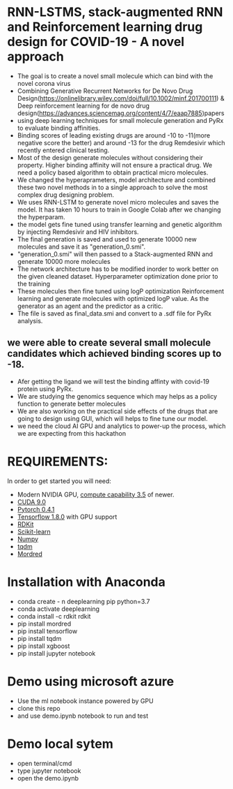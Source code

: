# RNN-LSTMS, stack-augmented RNN and Reinforcement learning drug design for COVID-19 - A novel approach

* The goal is to create a novel small molecule which can bind with the novel corona virus
* Combining Generative Recurrent Networks for De Novo Drug Design(https://onlinelibrary.wiley.com/doi/full/10.1002/minf.201700111) & Deep reinforcement learning for de novo drug design(https://advances.sciencemag.org/content/4/7/eaap7885)papers
* using deep learning techniques for small molecule generation and PyRx to evaluate binding affinities.
* Binding scores of leading existing drugs are around -10 to -11(more negative score the better) and around -13 for the drug Remdesivir which recently entered clinical testing. 
* Most of the design generate molecules without considering their property. Higher binding affinity will not ensure a practical drug. We need a policy based algorithm to obtain practical micro molecules.
* We changed the hyperaprameters, model architecture and combined these two novel methods in to a single approach to solve the most complex drug designing problem.
* We uses RNN-LSTM to generate novel micro molecules and saves the model. It has taken 10 hours to train in Google Colab after we changing the hyperparam.
* the model gets fine tuned using transfer learning and genetic algorithm by injecting Remdesivir and HIV inhibitors.
* The final generation is saved and used to generate 10000 new molecules and save it as "generation_0.smi".
* "generation_0.smi" will then passed to a Stack-augmented RNN and generate 10000 more molecules
* The network architecture has to be modified inorder to work better on the given cleaned dataset. Hyperparameter optimization done prior to the training
* These molecules then fine tuned using logP optimization Reinforcement learning and generate molecules with optimized logP value. As the generator as an agent and the predictor as a critic.
* The file is saved as final_data.smi and convert to a .sdf file for PyRx analysis.
## we were able to create several small molecule candidates which achieved binding scores up to -18.
* Afer getting the ligand we will test the binding affinty with covid-19 protein using PyRx.
* We are studying the genomics sequence which may helps as a policy function to generate better molecules
* We are also working on the practical side effects of the drugs that are going to design using GUI, which will helps to fine tune our model. 
* we need the cloud AI GPU and analytics to power-up the process, which we are expecting from this hackathon


# REQUIREMENTS:

In order to get started you will need:
* Modern NVIDIA GPU, [compute capability 3.5](https://developer.nvidia.com/cuda-gpus) of newer.
* [CUDA 9.0](https://developer.nvidia.com/cuda-downloads)
* [Pytorch 0.4.1](https://pytorch.org)
* [Tensorflow 1.8.0](https://www.tensorflow.org/install/) with GPU support
* [RDKit](https://www.rdkit.org/docs/Install.html)
* [Scikit-learn](http://scikit-learn.org/)
* [Numpy](http://www.numpy.org/)
* [tqdm](https://github.com/tqdm/tqdm)
* [Mordred](https://github.com/mordred-descriptor/mordred)

# Installation with Anaconda
* conda create - n deeplearning pip python=3.7
* conda activate deeplearning
* conda install -c rdkit rdkit
* pip install mordred
* pip install tensorflow
* pip install tqdm
* pip install xgboost
* pip install jupyter notebook

# Demo using microsoft azure
* Use the ml notebook instance powered by GPU
* clone this repo
* and use demo.ipynb notebook to run and test

# Demo local sytem

* open terminal/cmd 
* type jupyter notebook
* open the demo.ipynb



